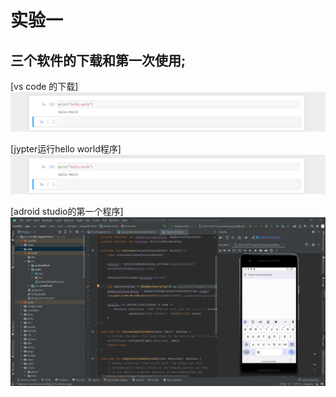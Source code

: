 # 实验一
  
## 三个软件的下载和第一次使用;


[vs code 的下载]
![vs code 的下载](https://raw.githubusercontent.com/curry030drw/web/master/img/2.png)

[jypter运行hello world程序]![jypter运行hello world程序](img\2.png)

[adroid studio的第一个程序]![adroid studio的第一个程序](img\1.png)

  
